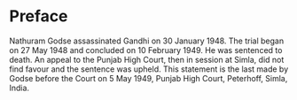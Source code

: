 # Preface

Nathuram Godse assassinated Gandhi on 30 January 1948. The trial began on 27 May 1948 and concluded on 10 February 1949. He was sentenced to death. An appeal to the Punjab High Court, then in session at Simla, did not find favour and the sentence was upheld. This statement is the last made by Godse before the Court on 5 May 1949, Punjab High Court, Peterhoff, Simla, India.
